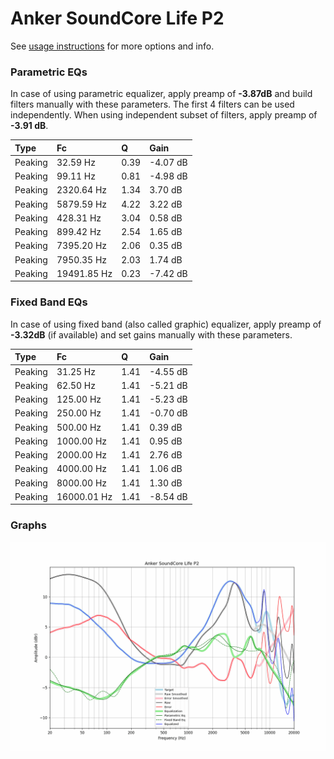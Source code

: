 # Anker SoundCore Life P2
See [usage instructions](https://github.com/jaakkopasanen/AutoEq#usage) for more options and info.

### Parametric EQs
In case of using parametric equalizer, apply preamp of **-3.87dB** and build filters manually
with these parameters. The first 4 filters can be used independently.
When using independent subset of filters, apply preamp of **-3.91 dB**.

| Type    | Fc          |    Q | Gain     |
|:--------|:------------|:-----|:---------|
| Peaking | 32.59 Hz    | 0.39 | -4.07 dB |
| Peaking | 99.11 Hz    | 0.81 | -4.98 dB |
| Peaking | 2320.64 Hz  | 1.34 | 3.70 dB  |
| Peaking | 5879.59 Hz  | 4.22 | 3.22 dB  |
| Peaking | 428.31 Hz   | 3.04 | 0.58 dB  |
| Peaking | 899.42 Hz   | 2.54 | 1.65 dB  |
| Peaking | 7395.20 Hz  | 2.06 | 0.35 dB  |
| Peaking | 7950.35 Hz  | 2.03 | 1.74 dB  |
| Peaking | 19491.85 Hz | 0.23 | -7.42 dB |

### Fixed Band EQs
In case of using fixed band (also called graphic) equalizer, apply preamp of **-3.32dB**
(if available) and set gains manually with these parameters.

| Type    | Fc          |    Q | Gain     |
|:--------|:------------|:-----|:---------|
| Peaking | 31.25 Hz    | 1.41 | -4.55 dB |
| Peaking | 62.50 Hz    | 1.41 | -5.21 dB |
| Peaking | 125.00 Hz   | 1.41 | -5.23 dB |
| Peaking | 250.00 Hz   | 1.41 | -0.70 dB |
| Peaking | 500.00 Hz   | 1.41 | 0.39 dB  |
| Peaking | 1000.00 Hz  | 1.41 | 0.95 dB  |
| Peaking | 2000.00 Hz  | 1.41 | 2.76 dB  |
| Peaking | 4000.00 Hz  | 1.41 | 1.06 dB  |
| Peaking | 8000.00 Hz  | 1.41 | 1.30 dB  |
| Peaking | 16000.01 Hz | 1.41 | -8.54 dB |

### Graphs
![](./Anker%20SoundCore%20Life%20P2.png)